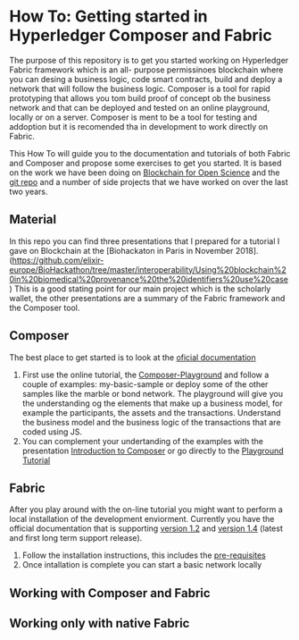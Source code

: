 # How To: Getting started in Hyperledger Composer and Fabric

The purpose of this repository is to get you started working on Hyperledger Fabric framework which is an all- purpose permissinoes blockchain where you can desing a business logic, code smart contracts, build and deploy a network that will follow the business logic. Composer is a tool for rapid prototyping that allows you tom build proof of concept ob the business network and that can be deployed and tested on an online playground, locally or on a server. Composer is ment to be a tool for testing and addoption but it is recomended tha in development to work directly on Fabric.

This How To will guide you to the documentation and tutorials of both Fabric and Composer and propose some exercises to get you started. It is based on the work we have been doing on [Blockchain for Open Science](http://blockchain4openscience.com/) and the [git repo](https://github.com/Blockchain4openscience) and a number of side projects that we have worked on over the last two years.

## Material

In this repo you can find three presentations that I prepared for a tutorial I gave on Blockchain at the [Biohackaton in Paris in November 2018].(https://github.com/elixir-europe/BioHackathon/tree/master/interoperability/Using%20blockchain%20in%20biomedical%20provenance%20the%20identifiers%20use%20case)
This is a good stating point for our main project which is the scholarly wallet, the other presentations are a summary of the Fabric framework and the Composer tool.

## Composer

The best place to get started is to look at the [oficial documentation](https://hyperledger.github.io/composer/latest/) 

1. First use the online tutorial, the [Composer-Playground](https://composer-playground.mybluemix.net/) and follow a couple of examples: my-basic-sample or deploy some of the other samples like the marble or bond network.
The playground will give you the understanding og the elements that make up a business model, for example the participants, the assets and the transactions. Understand the business model and the business logic of the transactions that are coded using JS. 
2. You can complement your undertanding of the examples with the presentation [Introduction to Composer]() or go directly to the [Playground Tutorial](https://hyperledger.github.io/composer/latest/tutorials/playground-tutorial)

## Fabric

After you play around with the on-line tutorial you might want to perform a local installation of the development enviorment. Currently you have the official documentation that is supporting [version 1.2](https://hyperledger.github.io/composer/latest/installing/development-tools.html) and [version 1.4](https://hyperledger-fabric.readthedocs.io/en/release-1.4/getting_started.html) (latest and first long term support release). 

1. Follow the installation instructions, this includes the [pre-requisites](https://hyperledger.github.io/composer/latest/installing/installing-prereqs)
2. Once intallation is complete you can start a basic network locally  

## Working with Composer and Fabric


## Working only with native Fabric